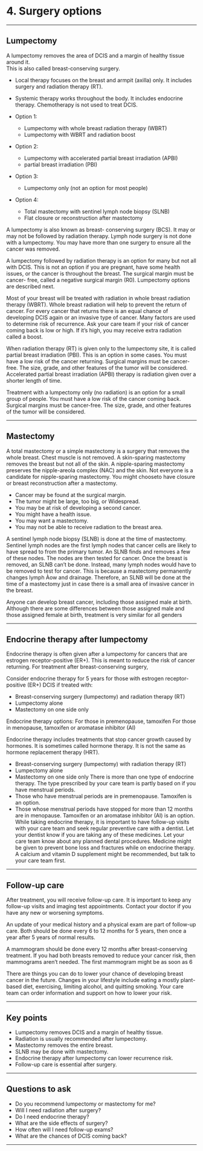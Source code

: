 # 4. Surgery options

---

## Lumpectomy

A lumpectomy removes the area of DCIS and a margin of healthy tissue around it.  
This is also called breast-conserving surgery.  
- Local therapy focuses on the breast
and armpit (axilla) only. It includes surgery
and radiation therapy (RT).

- Systemic therapy works throughout
the body. It includes endocrine therapy.
Chemotherapy is not used to treat DCIS.

- Option 1:
  - Lumpectomy with whole breast radiation therapy (WBRT)
  - Lumpectomy with WBRT and radiation boost
- Option 2:
  - Lumpectomy with accelerated partial breast irradiation (APBI)
  - partial breast irradiation (PBI)
- Option 3:
  - Lumpectomy only (not an option for most people)
- Option 4:
  - Total mastectomy with sentinel lymph node biopsy (SLNB)
  - Flat closure or reconstruction after mastectomy

A lumpectomy is also known as breast-
conserving surgery (BCS). It may or may not
be followed by radiation therapy. Lymph node
surgery is not done with a lumpectomy. You
may have more than one surgery to ensure all
the cancer was removed.

A lumpectomy followed by radiation therapy is
an option for many but not all with DCIS. This
is not an option if you are pregnant, have some
health issues, or the cancer is throughout the
breast. The surgical margin must be cancer-
free, called a negative surgical margin (R0).
Lumpectomy options are described next.

Most of your breast will be treated with
radiation in whole breast radiation therapy
(WBRT). Whole breast radiation will help
to prevent the return of cancer. For every
cancer that returns there is an equal chance
of developing DCIS again or an invasive type
of cancer. Many factors are used to determine
risk of recurrence. Ask your care team if your
risk of cancer coming back is low or high. If it’s
high, you may receive extra radiation called a
boost.

When radiation therapy (RT) is given only to
the lumpectomy site, it is called partial breast
irradiation (PBI). This is an option in some
cases. You must have a low risk of the cancer
returning. Surgical margins must be cancer-
free. The size, grade, and other features of the
tumor will be considered. Accelerated partial
breast irradiation (APBI) therapy is radiation
given over a shorter length of time.

Treatment with a lumpectomy only (no
radiation) is an option for a small group of
people. You must have a low risk of the
cancer coming back. Surgical margins must
be cancer-free. The size, grade, and other
features of the tumor will be considered.


---

## Mastectomy

A total mastectomy or a simple mastectomy
is a surgery that removes the whole breast.
Chest muscle is not removed. A skin-sparing
mastectomy removes the breast but not all
of the skin. A nipple-sparing mastectomy
preserves the nipple-areola complex (NAC)
and the skin. Not everyone is a candidate for
nipple-sparing mastectomy. You might chooseto have closure or breast reconstruction
after a mastectomy.

- Cancer may be found at the surgical
margin.
- The tumor might be large, too big, or
Widespread.
- You may be at risk of developing a
second cancer.
- You might have a health issue.
- You may want a mastectomy.
- You may not be able to receive radiation
to the breast area.

A sentinel lymph node biopsy (SLNB) is done
at the time of mastectomy. Sentinel lymph
nodes are the first lymph nodes that cancer
cells are likely to have spread to from the
primary tumor. An SLNB finds and removes a
few of these nodes. The nodes are then tested
for cancer. Once the breast is removed, an
SLNB can’t be done. Instead, many lymph
nodes would have to be removed to test
for cancer. This is because a mastectomy
permanently changes lymph Àow and
drainage. Therefore, an SLNB will be done at
the time of a mastectomy just in case there is a
small area of invasive cancer in the breast.

Anyone can develop breast
cancer, including those
assigned male at birth.
Although there are some
differences between those
assigned male and those
assigned female at birth,
treatment is very similar for all
genders

---

## Endocrine therapy after lumpectomy

Endocrine therapy is often given after a
lumpectomy for cancers that are estrogen
receptor-positive (ER+). This is meant to
reduce the risk of cancer returning. For
treatment after breast-conserving surgery,

Consider endocrine therapy for 5 years for those with estrogen receptor-positive (ER+) DCIS if
treated with:
- Breast-conserving surgery (lumpectomy) and radiation therapy (RT)
- Lumpectomy alone
- Mastectomy on one side only

Endocrine therapy options:
For those in premenopause, tamoxifen
For those in menopause, tamoxifen or aromatase inhibitor (AI)

Endocrine therapy includes treatments that
stop cancer growth caused by hormones. It is
sometimes called hormone therapy. It is not the
same as hormone replacement therapy (HRT).
- Breast-conserving surgery (lumpectomy)
with radiation therapy (RT)
- Lumpectomy alone
- Mastectomy on one side only
There is more than one type of endocrine
therapy. The type prescribed by your care
team is partly based on if you have menstrual
periods.
- Those who have menstrual periods are in
premenopause. Tamoxifen is an option.
- Those whose menstrual periods have
stopped for more than 12 months are in
menopause. Tamoxifen or an aromatase
inhibitor (AI) is an option.
While taking endocrine therapy, it is important
to have follow-up visits with your care team
and seek regular preventive care with a
dentist. Let your dentist know if you are taking
any of these medicines. Let your care team
know about any planned dental procedures.
Medicine might be given to prevent bone loss
and fractures while on endocrine therapy. A
calcium and vitamin D supplement might be
recommended, but talk to your care team first.


---

## Follow-up care

After treatment, you will receive follow-up
care. It is important to keep any follow-up
visits and imaging test appointments. Contact
your doctor if you have any new or worsening
symptoms.


An update of your medical history and a
physical exam are part of follow-up care. Both
should be done every 6 to 12 months for 5
years, then once a year after 5 years of normal
results.

A mammogram should be done every 12
months after breast-conserving treatment. If
you had both breasts removed to reduce your
cancer risk, then mammograms aren’t needed.
The first mammogram might be as soon as 6

There are things you can do to lower your
chance of developing breast cancer in the
future. Changes in your lifestyle include eating
a mostly plant-based diet, exercising, limiting
alcohol, and quitting smoking. Your care team
can order information and support on how to
lower your risk.


---

## Key points

- Lumpectomy removes DCIS and a margin of healthy tissue.  
- Radiation is usually recommended after lumpectomy.  
- Mastectomy removes the entire breast.  
- SLNB may be done with mastectomy.  
- Endocrine therapy after lumpectomy can lower recurrence risk.  
- Follow-up care is essential after surgery.  

---

## Questions to ask

- Do you recommend lumpectomy or mastectomy for me?  
- Will I need radiation after surgery?  
- Do I need endocrine therapy?  
- What are the side effects of surgery?  
- How often will I need follow-up exams?  
- What are the chances of DCIS coming back?  

---



